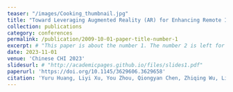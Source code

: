 ```yaml
---
teaser: "/images/Cooking_thumbnail.jpg"
title: "Toward Leveraging Augmented Reality (AR) for Enhancing Remote Intergenerational Communication in Cooking Scenarios"
collection: publications
category: conferences
permalink: /publication/2009-10-01-paper-title-number-1
excerpt: # "This paper is about the number 1. The number 2 is left for future work."
date: 2023-11-01
venue: 'Chinese CHI 2023'
slidesurl: # "http://academicpages.github.io/files/slides1.pdf"
paperurl: 'https://doi.org/10.1145/3629606.3629658'
citation: 'Yuru Huang, Liyi Xu, You Zhou, Qiongyan Chen, Zhiqing Wu, Li Feng, and Mingming Fan. 2024. Toward Leveraging Augmented Reality (AR) for Enhancing Remote Intergenerational Communication in Cooking Scenarios. In Proceedings of the Eleventh International Symposium of Chinese CHI (CHCHI '23). Association for Computing Machinery, New York, NY, USA, 491–496. https://doi.org/10.1145/3629606.3629658'
---
```

